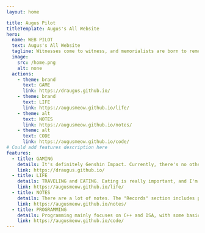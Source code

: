 ```yaml
---
layout: home

title: Augus Pilot
titleTemplate: Augus's All Website
hero:
  name: WEB PILOT
  text: Augus's All Website
  tagline: Witnesses come to witness, and memorialists are born to remember. 
  image:
    src: /home.png
    alt: none
  actions:
    - theme: brand
      text: GAME
      link: https://draugus.github.io/
    - theme: brand
      text: LIFE
      link: https://augusmeow.github.io/life/  
    - theme: alt
      text: NOTES
      link: https://augusmeow.github.io/notes/
    - theme: alt
      text: CODE
      link: https://augusmeow.github.io/code/                 
# Could add features description here
features:
  - title: GAMING
    details: It's definitely Genshin Impact. Currently, there's no other game interest and nothing else to play. 
    link: https://draugus.github.io/
  - title: LIFE
    details: TRAVELING and EATING. Eating is really important, and I'm always struggling with what to eat every day. Traveling involves both planning and record keeping.
    link: https://augusmeow.github.io/life/
  - title: NOTES
    details: There are a lot of notes. The "Records" section includes pages currently being used. The "Career" section holds information about the future career path. The "Future" section contains miscellaneous items. The "Archives" section holds historical documents. The "Ideas" section is for personal musings. 
    link: https://augusmeow.github.io/notes/
  - title: PROGRAMMING
    details: Programming mainly focuses on C++ and DSA, with some basic essays - mostly on C++. There are fewer notes on other programming languages, and those related to programming are also included here. 
    link: https://augusmeow.github.io/code/
---
```

